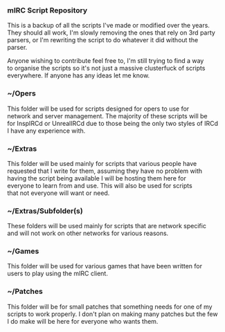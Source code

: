 ### mIRC Script Repository

This is a backup of all the scripts I've made or modified over the years.  
They should all work, I'm slowly removing the ones that rely on 3rd party  
parsers, or I'm rewriting the script to do whatever it did without the  
parser.

Anyone wishing to contribute feel free to, I'm still trying to find a way  
to organise the scripts so it's not just a massive clusterfuck of scripts  
everywhere. If anyone has any ideas let me know.


### ~/Opers
This folder will be used for scripts designed for opers to use for  
network and server management. The majority of these scripts will be  
for InspIRCd or UnrealIRCd due to those being the only two styles of IRCd  
I have any experience with.

### ~/Extras
This folder will be used mainly for scripts that various people have  
requested that I write for them, assuming they have no problem with  
having the script being available I will be hosting them here for  
everyone to learn from and use. This will also be used for scripts  
that not everyone will want or need.

### ~/Extras/Subfolder(s)
These folders will be used mainly for scripts that are network specific  
and will not work on other networks for various reasons.

### ~/Games
This folder will be used for various games that have been written for  
users to play using the mIRC client.

### ~/Patches
This folder will be for small patches that something needs for one of my  
scripts to work properly. I don't plan on making many patches but the few  
I do make will be here for everyone who wants them.
